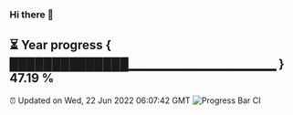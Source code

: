 ### Hi there 👋
⏳ Year progress { ██████████████▁▁▁▁▁▁▁▁▁▁▁▁▁▁▁▁ } 47.19 %
---
⏰ Updated on Wed, 22 Jun 2022 06:07:42 GMT
![Progress Bar CI](https://github.com/Moyi321/Moyi321/workflows/Progress%20Bar%20CI/badge.svg)
